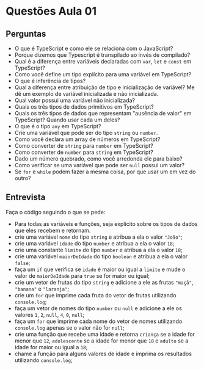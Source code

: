 # Questões Aula 01

## Perguntas

- O que é TypeScript e como ele se relaciona com o JavaScript?
- Porque dizemos que Typescript é transpilado ao invés de compilado?
- Qual é a diferença entre variáveis ​​declaradas com `var`, `let` e `const` em TypeScript?
- Como você define um tipo explícito para uma variável em TypeScript?
- O que é inferência de tipos?
- Qual a diferença entre atribuição de tipo e inicialização de variável? Me dê um exemplo de variável inicializada e não inicializada.
- Qual valor possui uma variável não inicializada?
- Quais os três tipos de dados primitivos em TypeScript?
- Quais os três tipos de dados que representam "ausência de valor" em TypeScript? Quando usar cada um deles?
- O que é o tipo `any` em TypeScript?
- Crie uma variável que pode ser do tipo `string` ou `number`.
- Como você declara um array de números em TypeScript?
- Como converter de `string` para `number` em TypeScript?
- Como converter de `number` para `string` em TypeScript?
- Dado um número quebrado, como você arredonda ele para baixo?
- Como verificar se uma variável que pode ser `null` possui um valor?
- Se `for` e `while` podem fazer a mesma coisa, por que usar um em vez do outro?

## Entrevista

Faça o código seguindo o que se pede:

- Para todas as variáveis e funções, seja explícito sobre os tipos de dados que eles recebem e retornam.
- crie uma variável `nome` do tipo `string` e atribua a ela o valor `"João"`;
- crie uma variável `idade` do tipo `number` e atribua a ela o valor `18`;
- crie uma constante `limite` do tipo `number` e atribua a ela o valor `18`;
- crie uma variável `maiorDeIdade` do tipo `boolean` e atribua a ela o valor `false`;
- faça um `if` que verifica se `idade` é maior ou igual a `limite` e mude o valor de `maiorDeIdade` para `true` se for maior ou igual;
- crie um vetor de frutas do tipo `string` e adicione a ele as frutas `"maçã"`, `"banana"` e `"laranja"`;
- crie um `for` que imprime cada fruta do vetor de frutas utilizando `console.log`;
- faça um vetor de nomes do tipo `number` ou `null` e adicione a ele os valores `1`, `2`, `null`, `4`, `0`, `null`;
- faça um `for` que imprime cada nome do vetor de nomes utilizando `console.log` apenas se o valor não for `null`;
- crie uma função que recebe uma idade e retorna `criança` se a idade for menor que `12`, `adolescente` se a idade for menor que `18` e `adulto` se a idade for maior ou igual a `18`;
- chame a função para alguns valores de idade e imprima os resultados utilizando `console.log`;
